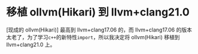 # 移植 ollvm(Hikari) 到 llvm+clang21.0
[现成的 ollvm(Hikari)] 最高到 llvm+clang17.06 的，而 llvm+clang17.06 的版本太老了，为了学习`c++`的新特性`import`，所以我决定将 ollvm(Hikari) 移植到 llvm+clang21.0 上。

